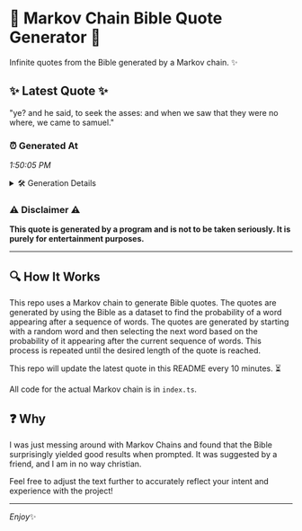 # 📖 Markov Chain Bible Quote Generator 📖

Infinite quotes from the Bible generated by a Markov chain. ✨

## ✨ Latest Quote ✨
"ye? and he said, to seek the asses: and when we saw that they were no where, we came to samuel."

### ⏰ Generated At
*1:50:05 PM*

<details>
    <summary>🛠️ Generation Details</summary>
    <p>
        <strong>🌱 Seed:</strong> ye?<br>
        <strong>🔄 Iterations:</strong> 20<br>
        <strong>📜 Context History:</strong><br>[ ye? ]: and<br>[ ye?, and ]: he<br>[ ye?, and, he ]: said,<br>[ ye?, and, he, said, ]: to<br>[ ye?, and, he, said,, to ]: seek<br>[ ye?, and, he, said,, to, seek ]: the<br>[ and, he, said,, to, seek, the ]: asses:<br>[ he, said,, to, seek, the, asses: ]: and<br>[ said,, to, seek, the, asses:, and ]: when<br>[ to, seek, the, asses:, and, when ]: we<br>[ seek, the, asses:, and, when, we ]: saw<br>[ the, asses:, and, when, we, saw ]: that<br>[ asses:, and, when, we, saw, that ]: they<br>[ and, when, we, saw, that, they ]: were<br>[ when, we, saw, that, they, were ]: no<br>[ we, saw, that, they, were, no ]: where,<br>[ saw, that, they, were, no, where, ]: we<br>[ that, they, were, no, where,, we ]: came<br>[ they, were, no, where,, we, came ]: to<br>[ were, no, where,, we, came, to ]: samuel.<br>
    </p>
</details>

### ⚠️ Disclaimer ⚠️
**This quote is generated by a program and is not to be taken seriously. It is purely for entertainment purposes.**

---

## 🔍 How It Works

This repo uses a Markov chain to generate Bible quotes. The quotes are generated by using the Bible as a dataset to find the probability of a word appearing after a sequence of words. The quotes are generated by starting with a random word and then selecting the next word based on the probability of it appearing after the current sequence of words. This process is repeated until the desired length of the quote is reached.

This repo will update the latest quote in this README every 10 minutes. ⏳

All code for the actual Markov chain is in `index.ts`.

## ❓ Why

I was just messing around with Markov Chains and found that the Bible surprisingly yielded good results when prompted. 
It was suggested by a friend, and I am in no way christian.

Feel free to adjust the text further to accurately reflect your intent and experience with the project!

---

*Enjoy*✨
